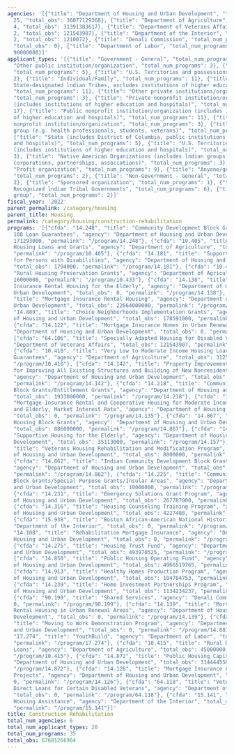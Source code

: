 ```yaml
---
agencies: '[{"title": "Department of Housing and Urban Development", "total_num_programs":
  25, "total_obs": 36077129368}, {"title": "Department of Agriculture", "total_num_programs":
  4, "total_obs": 31391383617}, {"title": "Department of Veterans Affairs", "total_num_programs":
  2, "total_obs": 121543907}, {"title": "Department of the Interior", "total_num_programs":
  2, "total_obs": 1210072}, {"title": "Denali Commission", "total_num_programs": 1,
  "total_obs": 0}, {"title": "Department of Labor", "total_num_programs": 1, "total_obs":
  90000000}]'
applicant_types: '[{"title": "Government - General", "total_num_programs": 4}, {"title":
  "Other public institution/organization", "total_num_programs": 3}, {"title": "State",
  "total_num_programs": 5}, {"title": "U.S. Territories and possessions", "total_num_programs":
  2}, {"title": "Individual/Family", "total_num_programs": 11}, {"title": "Local (includes
  State-designated lndian Tribes, excludes institutions of higher education and hospitals",
  "total_num_programs": 11}, {"title": "Other private institutions/organizations",
  "total_num_programs": 3}, {"title": "Private nonprofit institution/organization
  (includes institutions of higher education and hospitals)", "total_num_programs":
  17}, {"title": "Public nonprofit institution/organization (includes institutions
  of higher education and hospitals)", "total_num_programs": 11}, {"title": "Quasi-public
  nonprofit institution/organization", "total_num_programs": 3}, {"title": "Specialized
  group (e.g. health professionals, students, veterans)", "total_num_programs": 5},
  {"title": "State (includes District of Columbia, public institutions of higher education
  and hospitals)", "total_num_programs": 5}, {"title": "U.S. Territories and possessions
  (includes institutions of higher education and hospitals)", "total_num_programs":
  3}, {"title": "Native American Organizations (includes lndian groups, cooperatives,
  corporations, partnerships, associations)", "total_num_programs": 3}, {"title":
  "Profit organization", "total_num_programs": 9}, {"title": "Anyone/general public",
  "total_num_programs": 2}, {"title": "Non-Government - General", "total_num_programs":
  2}, {"title": "Sponsored organization", "total_num_programs": 1}, {"title": "Federally
  Recognized lndian Tribal Governments", "total_num_programs": 6}, {"title": "Minority
  group", "total_num_programs": 2}]'
fiscal_year: '2022'
parent_permalink: /category/housing
parent_title: Housing
permalink: /category/housing/construction-rehabilitation
programs: '[{"cfda": "14.248", "title": "Community Development Block Grants Section
  108 Loan Guarantees", "agency": "Department of Housing and Urban Development", "total_obs":
  171293000, "permalink": "/program/14.248"}, {"cfda": "10.405", "title": "Farm Labor
  Housing Loans and Grants", "agency": "Department of Agriculture", "total_obs": 80383617,
  "permalink": "/program/10.405"}, {"cfda": "14.181", "title": "Supportive Housing
  for Persons with Disabilities", "agency": "Department of Housing and Urban Development",
  "total_obs": 1794000, "permalink": "/program/14.181"}, {"cfda": "10.433", "title":
  "Rural Housing Preservation Grants", "agency": "Department of Agriculture", "total_obs":
  16000000, "permalink": "/program/10.433"}, {"cfda": "14.138", "title": "Mortgage
  Insurance Rental Housing for the Elderly", "agency": "Department of Housing and
  Urban Development", "total_obs": 0, "permalink": "/program/14.138"}, {"cfda": "14.134",
  "title": "Mortgage Insurance Rental Housing", "agency": "Department of Housing and
  Urban Development", "total_obs": 22664000000, "permalink": "/program/14.134"}, {"cfda":
  "14.889", "title": "Choice Neighborhoods Implementation Grants", "agency": "Department
  of Housing and Urban Development", "total_obs": 178591000, "permalink": "/program/14.889"},
  {"cfda": "14.122", "title": "Mortgage Insurance Homes in Urban Renewal Areas", "agency":
  "Department of Housing and Urban Development", "total_obs": 0, "permalink": "/program/14.122"},
  {"cfda": "64.106", "title": "Specially Adapted Housing for Disabled Veterans", "agency":
  "Department of Veterans Affairs", "total_obs": 121543907, "permalink": "/program/64.106"},
  {"cfda": "10.410", "title": "Very Low to Moderate Income Housing Loans and Loan
  Guarantees", "agency": "Department of Agriculture", "total_obs": 31250000000, "permalink":
  "/program/10.410"}, {"cfda": "14.142", "title": "Property Improvement Loan Insurance
  for Improving All Existing Structures and Building of New Nonresidential Structures",
  "agency": "Department of Housing and Urban Development", "total_obs": 20000000,
  "permalink": "/program/14.142"}, {"cfda": "14.218", "title": "Community Development
  Block Grants/Entitlement Grants", "agency": "Department of Housing and Urban Development",
  "total_obs": 1933000000, "permalink": "/program/14.218"}, {"cfda": "14.135", "title":
  "Mortgage Insurance Rental and Cooperative Housing for Moderate Income Families
  and Elderly, Market Interest Rate", "agency": "Department of Housing and Urban Development",
  "total_obs": 0, "permalink": "/program/14.135"}, {"cfda": "14.867", "title": "Indian
  Housing Block Grants", "agency": "Department of Housing and Urban Development",
  "total_obs": 886000000, "permalink": "/program/14.867"}, {"cfda": "14.157", "title":
  "Supportive Housing for the Elderly", "agency": "Department of Housing and Urban
  Development", "total_obs": 35113000, "permalink": "/program/14.157"}, {"cfda": "14.278",
  "title": "Veterans Housing Rehabilitation and Modification Program", "agency": "Department
  of Housing and Urban Development", "total_obs": 8000000, "permalink": "/program/14.278"},
  {"cfda": "14.862", "title": "Indian Community Development Block Grant Program",
  "agency": "Department of Housing and Urban Development", "total_obs": 53369096,
  "permalink": "/program/14.862"}, {"cfda": "14.225", "title": "Community Development
  Block Grants/Special Purpose Grants/Insular Areas", "agency": "Department of Housing
  and Urban Development", "total_obs": 10000000, "permalink": "/program/14.225"},
  {"cfda": "14.231", "title": "Emergency Solutions Grant Program", "agency": "Department
  of Housing and Urban Development", "total_obs": 267787000, "permalink": "/program/14.231"},
  {"cfda": "14.316", "title": "Housing Counseling Training Program", "agency": "Department
  of Housing and Urban Development", "total_obs": 4227408, "permalink": "/program/14.316"},
  {"cfda": "15.938", "title": "Boston African-American National Historic Site", "agency":
  "Department of the Interior", "total_obs": 0, "permalink": "/program/15.938"}, {"cfda":
  "14.108", "title": "Rehabilitation Mortgage Insurance", "agency": "Department of
  Housing and Urban Development", "total_obs": 0, "permalink": "/program/14.108"},
  {"cfda": "14.275", "title": "Housing Trust Fund", "agency": "Department of Housing
  and Urban Development", "total_obs": 493970525, "permalink": "/program/14.275"},
  {"cfda": "14.850", "title": "Public Housing Operating Fund", "agency": "Department
  of Housing and Urban Development", "total_obs": 4966519765, "permalink": "/program/14.850"},
  {"cfda": "14.913", "title": "Healthy Homes Production Program", "agency": "Department
  of Housing and Urban Development", "total_obs": 104784753, "permalink": "/program/14.913"},
  {"cfda": "14.239", "title": "Home Investment Partnerships Program", "agency": "Department
  of Housing and Urban Development", "total_obs": 1134234237, "permalink": "/program/14.239"},
  {"cfda": "90.199", "title": "Shared Services", "agency": "Denali Commission", "total_obs":
  0, "permalink": "/program/90.199"}, {"cfda": "14.139", "title": "Mortgage Insurance
  Rental Housing in Urban Renewal Areas", "agency": "Department of Housing and Urban
  Development", "total_obs": 0, "permalink": "/program/14.139"}, {"cfda": "14.881",
  "title": "Moving to Work Demonstration Program", "agency": "Department of Housing
  and Urban Development", "total_obs": 0, "permalink": "/program/14.881"}, {"cfda":
  "17.274", "title": "YouthBuild", "agency": "Department of Labor", "total_obs": 90000000,
  "permalink": "/program/17.274"}, {"cfda": "10.415", "title": "Rural Rental Housing
  Loans", "agency": "Department of Agriculture", "total_obs": 45000000, "permalink":
  "/program/10.415"}, {"cfda": "14.872", "title": "Public Housing Capital Fund", "agency":
  "Department of Housing and Urban Development", "total_obs": 3144445584, "permalink":
  "/program/14.872"}, {"cfda": "14.126", "title": "Mortgage Insurance Cooperative
  Projects", "agency": "Department of Housing and Urban Development", "total_obs":
  0, "permalink": "/program/14.126"}, {"cfda": "64.118", "title": "Veterans Housing
  Direct Loans for Certain Disabled Veterans", "agency": "Department of Veterans Affairs",
  "total_obs": 0, "permalink": "/program/64.118"}, {"cfda": "15.141", "title": "Indian
  Housing Assistance", "agency": "Department of the Interior", "total_obs": 1210072,
  "permalink": "/program/15.141"}]'
title: Construction Rehabilitation
total_num_agencies: 6
total_num_applicant_types: 20
total_num_programs: 35
total_obs: 67681266964
---
```

